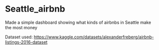 # Seattle_airbnb

Made a simple dashboard showing what kinds of airbnbs in Seattle make the most money

Dataset used: https://www.kaggle.com/datasets/alexanderfreberg/airbnb-listings-2016-dataset

